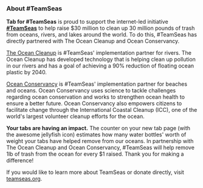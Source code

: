 ### About #TeamSeas

**Tab for #TeamSeas** is proud to support the internet-led initiative **[#TeamSeas](https://teamseas.org)** to help raise \$30 million to clean up 30 million pounds of trash from oceans, rivers, and lakes around the world. To do this, #TeamSeas has directly partnered with The Ocean Cleanup and Ocean Conservancy.

[The Ocean Cleanup](http://theoceancleanup.com) is #TeamSeas' implementation partner for rivers. The Ocean Cleanup has developed technology that is helping clean up pollution in our rivers and has a goal of achieving a 90% reduction of floating ocean plastic by 2040.

[Ocean Conservancy](http://oceanconservancy.org) is #TeamSeas' implementation partner for beaches and oceans. Ocean Conservancy uses science to tackle challenges regarding ocean conservation and works to strengthen ocean health to ensure a better future. Ocean Conservancy also empowers citizens to facilitate change through the International Coastal Cleanup (ICC), one of the world's largest volunteer cleanup efforts for the ocean.

**Your tabs are having an impact.** The counter on your new tab page (with the awesome jellyfish icon) estimates how many water bottles' worth of weight your tabs have helped remove from our oceans. In partnership with The Ocean Cleanup and Ocean Conservancy, #TeamSeas will help remove 1lb of trash from the ocean for every \$1 raised. Thank you for making a difference!

If you would like to learn more about TeamSeas or donate directly, visit [teamseas.org](https://teamseas.org).
